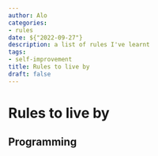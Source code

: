 ```yaml
---
author: Alo
categories:
- rules
date: ${"2022-09-27"}
description: a list of rules I've learnt
tags:
- self-improvement
title: Rules to live by
draft: false
---
```


# Rules to live by

## Programming
